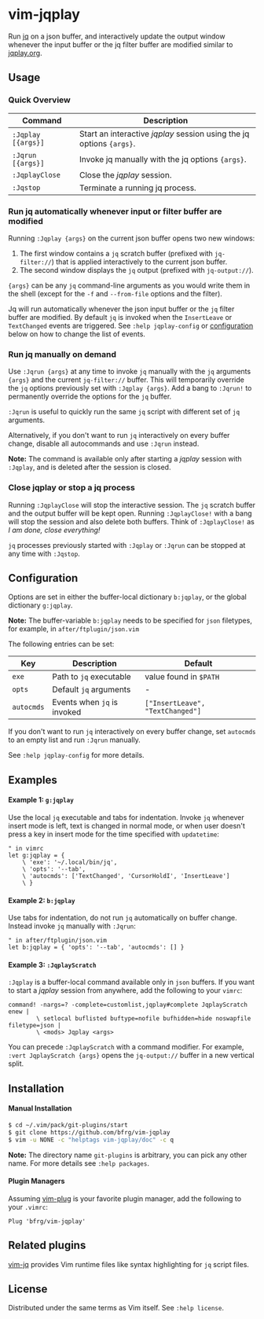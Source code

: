 # vim-jqplay

Run [jq][jq] on a json buffer, and interactively update the output window
whenever the input buffer or the jq filter buffer are modified similar to
[jqplay.org][jqplay].


## Usage

### Quick Overview

| Command             | Description                                                         |
| ------------------- | ------------------------------------------------------------------- |
| `:Jqplay [{args}]`  | Start an interactive _jqplay_ session using the jq options `{args}`.|
| `:Jqrun [{args}]`   | Invoke jq manually with the jq options `{args}`.                    |
| `:JqplayClose`      | Close the _jqplay_ session.                                         |
| `:Jqstop`           | Terminate a running jq process.                                     |

### Run jq automatically whenever input or filter buffer are modified

Running `:Jqplay {args}` on the current json buffer opens two new windows:
1. The first window contains a `jq` scratch buffer (prefixed with
   `jq-filter://`) that is applied interactively to the current json buffer.
2. The second window displays the `jq` output (prefixed with `jq-output://`).

`{args}` can be any `jq` command-line arguments as you would write them in the
shell (except for the `-f` and `--from-file` options and the filter).

Jq will run automatically whenever the json input buffer or the `jq` filter
buffer are modified. By default `jq` is invoked when the `InsertLeave` or
`TextChanged` events are triggered. See `:help jqplay-config` or
[configuration](#configuration) below on how to change the list of events.

### Run jq manually on demand

Use `:Jqrun {args}` at any time to invoke `jq` manually with the `jq` arguments
`{args}` and the current `jq-filter://` buffer. This will temporarily override
the `jq` options previously set with `:Jqplay {args}`. Add a bang to `:Jqrun!`
to permanently override the options for the `jq` buffer.

`:Jqrun` is useful to quickly run the same `jq` script with different set of
`jq` arguments.

Alternatively, if you don't want to run `jq` interactively on every buffer
change, disable all autocommands and use `:Jqrun` instead.

**Note:** The command is available only after starting a _jqplay_ session with
`:Jqplay`, and is deleted after the session is closed.

### Close jqplay or stop a jq process

Running `:JqplayClose` will stop the interactive session. The `jq` scratch
buffer and the output buffer will be kept open. Running `:JqplayClose!` with a
bang will stop the session and also delete both buffers. Think of
`:JqplayClose!` as _I am done, close everything!_

`jq` processes previously started with `:Jqplay` or `:Jqrun` can be stopped at
any time with `:Jqstop`.


## Configuration

Options are set in either the buffer-local dictionary `b:jqplay`, or the
global dictionary `g:jqplay`.

**Note:** The buffer-variable `b:jqplay` needs to be specified for `json`
filetypes, for example, in `after/ftplugin/json.vim`

The following entries can be set:

| Key        | Description                 | Default                          |
| ---------- | --------------------------- | -------------------------------- |
| `exe`      | Path to `jq` executable     | value found in `$PATH`           |
| `opts`     | Default `jq` arguments      | -                                |
| `autocmds` | Events when `jq` is invoked | `["InsertLeave", "TextChanged"]` |

If you don't want to run `jq` interactively on every buffer change, set
`autocmds` to an empty list and run `:Jqrun` manually.

See `:help jqplay-config` for more details.


## Examples

#### Example 1: `g:jqplay`

Use the local `jq` executable and tabs for indentation. Invoke `jq` whenever
insert mode is left, text is changed in normal mode, or when user doesn't press
a key in insert mode for the time specified with `updatetime`:
```vim
" in vimrc
let g:jqplay = {
    \ 'exe': '~/.local/bin/jq',
    \ 'opts': '--tab',
    \ 'autocmds': ['TextChanged', 'CursorHoldI', 'InsertLeave']
    \ }
```

#### Example 2: `b:jqplay`

Use tabs for indentation, do not run `jq` automatically on buffer change.
Instead invoke `jq` manually with `:Jqrun`:
```vim
" in after/ftplugin/json.vim
let b:jqplay = { 'opts': '--tab', 'autocmds': [] }
```

#### Example 3: `:JqplayScratch`

`:Jqplay` is a buffer-local command available only in `json` buffers. If you
want to start a _jqplay_ session from anywhere, add the following to your
`vimrc`:
```vim
command! -nargs=? -complete=customlist,jqplay#complete JqplayScratch enew |
        \ setlocal buflisted buftype=nofile bufhidden=hide noswapfile filetype=json |
        \ <mods> Jqplay <args>
```
You can precede `:JqplayScratch` with a command modifier. For example, `:vert
JqplayScratch {args}` opens the `jq-output://` buffer in a new vertical split.


## Installation

#### Manual Installation

```bash
$ cd ~/.vim/pack/git-plugins/start
$ git clone https://github.com/bfrg/vim-jqplay
$ vim -u NONE -c "helptags vim-jqplay/doc" -c q
```
**Note:** The directory name `git-plugins` is arbitrary, you can pick any other
name. For more details see `:help packages`.

#### Plugin Managers

Assuming [vim-plug][plug] is your favorite plugin manager, add the following to
your `.vimrc`:
```vim
Plug 'bfrg/vim-jqplay'
```


## Related plugins

[vim-jq][vim-jq] provides Vim runtime files like syntax highlighting for `jq`
script files.


## License

Distributed under the same terms as Vim itself. See `:help license`.

[jq]: https://github.com/stedolan/jq
[jqplay]: https://jqplay.org
[plug]: https://github.com/junegunn/vim-plug
[vim-jq]: https://github.com/bfrg/vim-jq
